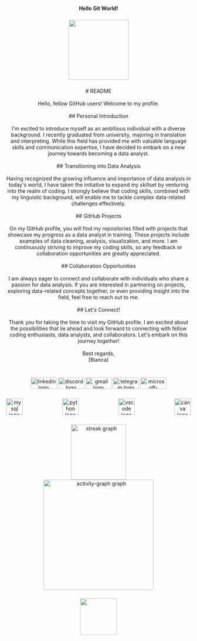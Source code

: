 <h4 align="center">Hello Git World!</h4>

###

<div align="center">
  <img height="163" src="https://media.giphy.com/media/xT9IgG50Fb7Mi0prBC/giphy.gif"  />
</div>

###

<p align="center"># README<br><br>Hello, fellow GitHub users! Welcome to my profile.<br><br>## Personal Introduction<br><br>I'm excited to introduce myself as an ambitious individual with a diverse background. I recently graduated from university, majoring in translation and interpreting. While this field has provided me with valuable language skills and communication expertise, I have decided to embark on a new journey towards becoming a data analyst.<br><br>## Transitioning into Data Analysis<br><br>Having recognized the growing influence and importance of data analysis in today's world, I have taken the initiative to expand my skillset by venturing into the realm of coding. I strongly believe that coding skills, combined with my linguistic background, will enable me to tackle complex data-related challenges effectively.<br><br>## GitHub Projects<br><br>On my GitHub profile, you will find my repositories filled with projects that showcase my progress as a data analyst in training. These projects include examples of data cleaning, analysis, visualization, and more. I am continuously striving to improve my coding skills, so any feedback or collaboration opportunities are greatly appreciated.<br><br>## Collaboration Opportunities<br><br>I am always eager to connect and collaborate with individuals who share a passion for data analysis. If you are interested in partnering on projects, exploring data-related concepts together, or even providing insight into the field, feel free to reach out to me.<br><br>## Let's Connect!<br><br>Thank you for taking the time to visit my GitHub profile. I am excited about the possibilities that lie ahead and look forward to connecting with fellow coding enthusiasts, data analysts, and collaborators. Let's embark on this journey together!<br><br>Best regards,<br>[Bianca]</p>

###

<br clear="both">

<div align="center">
  <img src="https://raw.githubusercontent.com/maurodesouza/profile-readme-generator/master/src/assets/icons/social/linkedin/default.svg" width="71" height="31" alt="linkedin logo"  />
  <img src="https://raw.githubusercontent.com/maurodesouza/profile-readme-generator/master/src/assets/icons/social/discord/default.svg" width="71" height="31" alt="discord logo"  />
  <img src="https://raw.githubusercontent.com/maurodesouza/profile-readme-generator/master/src/assets/icons/social/gmail/default.svg" width="71" height="31" alt="gmail logo"  />
  <img src="https://raw.githubusercontent.com/maurodesouza/profile-readme-generator/master/src/assets/icons/social/telegram/default.svg" width="71" height="31" alt="telegram logo"  />
  <img src="https://raw.githubusercontent.com/maurodesouza/profile-readme-generator/master/src/assets/icons/social/microsoft-outlook/default.svg" width="71" height="31" alt="microsoft-outlook logo"  />
</div>

###

<div align="center">
  <img src="https://cdn.jsdelivr.net/gh/devicons/devicon/icons/mysql/mysql-original.svg" height="45" alt="mysql logo"  />
  <img width="100" />
  <img src="https://cdn.jsdelivr.net/gh/devicons/devicon/icons/python/python-original.svg" height="45" alt="python logo"  />
  <img width="100" />
  <img src="https://cdn.jsdelivr.net/gh/devicons/devicon/icons/vscode/vscode-original.svg" height="45" alt="vscode logo"  />
  <img width="100" />
  <img src="https://cdn.jsdelivr.net/gh/devicons/devicon/icons/canva/canva-original.svg" height="45" alt="canva logo"  />
</div>

###

<div align="center">
  <img src="https://streak-stats.demolab.com?user=BiancaBalasca&locale=en&mode=daily&theme=dracula&hide_border=false&border_radius=5&order=3" height="150" alt="streak graph" /> <br>
  <img src="https://github-readme-activity-graph.vercel.app/graph?username=BiancaBalasca&radius=16&theme=react&area=true&order=5" height="300" alt="activity-graph graph"  />
</div>

###

<div align="center">
  <img height="100" src="https://media.giphy.com/media/m9eG1qVjvN56H0MXt8/giphy.gif"  />
</div>

###
